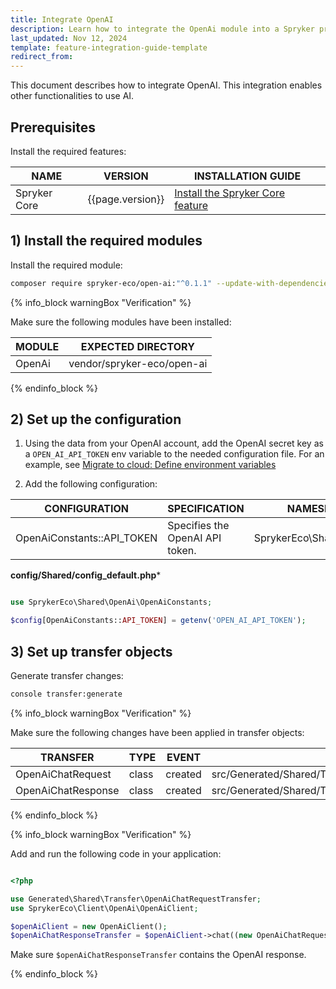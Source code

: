 ```yaml
---
title: Integrate OpenAI
description: Learn how to integrate the OpenAi module into a Spryker project.
last_updated: Nov 12, 2024
template: feature-integration-guide-template
redirect_from:
---
```



This document describes how to integrate OpenAI. This integration enables other functionalities to use AI.


## Prerequisites

Install the required features:

| NAME         | VERSION          | INSTALLATION GUIDE                                                                                                                                           |
|--------------|------------------|-------------------------------------------------------------------------------------------------------------------------------------------------------------|
| Spryker Core | {{page.version}} | [Install the Spryker Core feature](/docs/pbc/all/miscellaneous/{{page.version}}/install-and-upgrade/install-features/install-the-spryker-core-feature.html) |

## 1) Install the required modules

Install the required module:

```bash
composer require spryker-eco/open-ai:"^0.1.1" --update-with-dependencies
```

{% info_block warningBox "Verification" %}

Make sure the following modules have been installed:

| MODULE |  EXPECTED DIRECTORY        |
|--------|----------------------------|
| OpenAi | vendor/spryker-eco/open-ai |

{% endinfo_block %}

## 2) Set up the configuration

1. Using the data from your OpenAI account, add the OpenAI secret key as a `OPEN_AI_API_TOKEN` env variable to the needed configuration file. For an example, see [Migrate to cloud: Define environment variables](/docs/dg/dev/upgrade-and-migrate/migrate-to-cloud/migrate-to-cloud-define-environment-variables.html)

2. Add the following configuration:

| CONFIGURATION               | SPECIFICATION                   | NAMESPACE                |
|-----------------------------|---------------------------------|--------------------------|
| OpenAiConstants::API_TOKEN  | Specifies the OpenAI API token. | SprykerEco\Shared\OpenAi |

**config/Shared/config_default.php***

```php

use SprykerEco\Shared\OpenAi\OpenAiConstants;

$config[OpenAiConstants::API_TOKEN] = getenv('OPEN_AI_API_TOKEN');

```

## 3) Set up transfer objects

Generate transfer changes:

```bash
console transfer:generate
```

{% info_block warningBox "Verification" %}

Make sure the following changes have been applied in transfer objects:

| TRANSFER           | TYPE  | EVENT   | PATH                                                     |
|--------------------|-------|---------|----------------------------------------------------------|
| OpenAiChatRequest  | class | created | src/Generated/Shared/Transfer/OpenAiChatRequestTransfer  |
| OpenAiChatResponse | class | created | src/Generated/Shared/Transfer/OpenAiChatResponseTransfer |

{% endinfo_block %}

{% info_block warningBox "Verification" %}

Add and run the following code in your application:

```php

<?php

use Generated\Shared\Transfer\OpenAiChatRequestTransfer;
use SprykerEco\Client\OpenAi\OpenAiClient;

$openAiClient = new OpenAiClient();
$openAiChatResponseTransfer = $openAiClient->chat((new OpenAiChatRequestTransfer())->setMessage('Hello'));

```

Make sure `$openAiChatResponseTransfer` contains the OpenAI response.

{% endinfo_block %}
